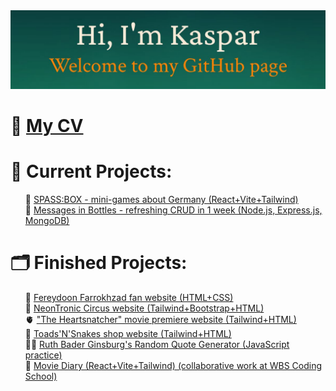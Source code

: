<img src="./mybanner.jpg"/>

<h1>🎨 <a href="https://kasparsinitsin.pages.dev/" target="_blank">My CV</a></h1>

<h1>🌱 Current Projects:</h1>
<ul style="list-style: none;">
<li>🎁 <a href="https://github.com/KasparSinitsin/spassbox" target="_blank">SPASS:BOX - mini-games about Germany (React+Vite+Tailwind)</a></li>
<li>🍾 <a href="https://github.com/KasparSinitsin/messages-in-bottles" target="_blank">Messages in Bottles - refreshing CRUD in 1 week (Node.js, Express.js, MongoDB)</a></li>
</ul>

<h1>🗂️ Finished Projects:</h1>
<ul style="list-style: none;">
  <li>🕺 <a href="https://farrokhzad.onrender.com" target="_blank">Fereydoon Farrokhzad fan website (HTML+CSS)</a></li>
  <li>🤖 <a href="https://kasparsinitsin.github.io/neontronic/" target="_blank">NeonTronic Circus website (Tailwind+Bootstrap+HTML)</a></li>
  <li>🫀 <a href="https://kasparsinitsin.github.io/heartsnatcher/" target="_blank">"The Heartsnatcher" movie premiere website (Tailwind+HTML)</a></li>
  <li>🐸 <a href="https://kasparsinitsin.github.io/toads-n-snakes/index-en.html" target="_blank">Toads'N'Snakes shop website (Tailwind+HTML)</a></li>
  <li>🧑‍⚖️ <a href="https://rbg-quotes.onrender.com/" target="_blank">Ruth Bader Ginsburg's Random Quote Generator (JavaScript practice)</a></li>
  <li>🎥 <a href="https://moviediary-cpsz.onrender.com/" target="_blank">Movie Diary (React+Vite+Tailwind) (collaborative work at WBS Coding School)</a></li>
</ul>

